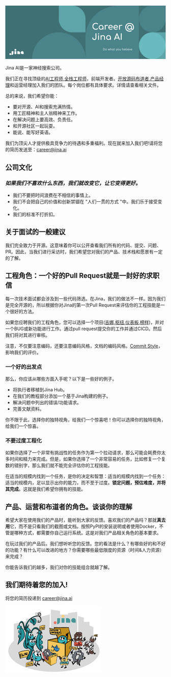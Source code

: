 ![Career@Jina AI](career-banner.png)

Jina AI是一家神经搜索公司。

我们正在寻找顶级的[AI工程师](https://github.com/jina-ai/career/blob/master/ai-engineer.md),[全栈工程师](https://github.com/jina-ai/career/blob/master/full-stack-engineer.md)，前端开发者。[开放源码布道者](https://github.com/jina-ai/career/blob/master/opensource-evangelist.md),[产品经理](https://github.com/jina-ai/career/blob/master/ai-product-manager.md)和运营经理加入我们的团队。每个岗位都有具体要求。详情请查看相关文件。

总的来说，我们希望你能：

-   要对开源、AI和搜索充满热情。
-   用工匠精神和主人翁精神来工作。
-   在解决问题上要高效、负责任。
-   和开源社区一起玩耍。
-   能说、能写好英语。

我们为顶尖人才提供极具竞争力的待遇和多重福利。现在就来加入我们吧!请将您的简历发送至：career@jina.ai

## 公司文化

### _如果我们不喜欢什么东西，我们就改变它，让它变得更好。_

-   我们不要把时间浪费在不相信的事情上。
-   我们不会把自己的价值和创新禁锢在 "人们一贯的方式 "中。我们乐于接受变化。
-   我们的标准不打折扣。

## 关于面试的一般建议

我们完全致力于开源。这意味着你可以公开查看我们所有的代码、提交、问题、PR。因此，当我们进行采访时，我们希望您对我们的产品、技术栈和愿景有一定的了解。

## 工程角色：一个好的Pull Request就是一封好的求职信

每一次技术面试都会涉及到一些代码筛选。在Jina，我们的做法不一样。因为我们是完全开源的，所以根据你对Jina的第一次Pull Request来评估你的工程技能是一个很好的方法。

如果您应聘我们的工程角色，您可以选择一个项目([吉娜](https://github.com/jina-ai/jina),[枢纽](https://github.com/jina-ai/jina-hub),[仪表板](https://github.com/jina-ai/jina-hub),[榜样](https://github.com/jina-ai/examples))，并对一个BUG或新功能进行工作。通过pull request提交你的工作并通过CICD。然后我们将对其进行审核。

注意，不仅要注意编码，还要注意编码风格，文档的编码风格。[Commit Style](https://github.com/jina-ai/jina/blob/master/CONTRIBUTING.md)，影响我们的评价。

### 一个好的出发点

那么，你应该从哪些方面入手呢？以下是一些好的例子。

-   将执行者移植到Jina Hub。
-   在我们的教程部分添加一个基于Jina构建的例子。
-   解决问题中列出的错误/功能请求。
-   完善文献资料。

你不限于此，选择你的独特视角，给我们一个惊喜吧！你可以选择你的独特视角，给我们一个惊喜。

### 不要过度工程化

如果你选择了一个非常有挑战性的任务作为第一个拉动请求，那么可能会耗费你太多时间和精力来完成。但是，如果你选择了一个非常容易的任务，比如修复一个复数的错别字，那么我们就不能完全评估你的工程技能。

在适当的规模内找到一个任务，是你的决定和智慧：适当的规模内找到一个任务：适当的规模内，足以显示出你的能力，而不至于过度。**锁定问题，预估难度，并将其完成**。这就是我们希望你拥有的技能。

## 产品、运营和布道者的角色。谈谈你的理解

希望大家在使用我们的产品时，能听到大家的反馈。喜欢我们的产品吗？那就**真去用**它，而不是只看我们的截图或文档。按照PyPI的安装说明或者使用Docker，不管是哪种方式，都需要你自己运行系统。这是对我们产品相关角色的基本要求。

在玩过我们的产品后。我们想听听您的反馈。您的看法是什么？有哪些好的和不好的功能？有什么可以改进的地方？你需要哪些最低限度的资源（时间&人力资源）来完成？

你能告诉我们的越多，我们对你的技能组合就越了解。

## 我们期待着您的加入!

将您的简历投递到 career@jina.ai

<a href="https://opensource.jina.ai"><img src="https://github.com/jina-ai/jina/blob/master/docs/chapters/101/img/ILLUS11.png?raw=true" width="60%" align="center"></a>
